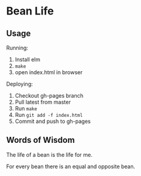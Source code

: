 # Bean Life

## Usage

Running:

1. Install elm
2. `make`
3. open index.html in browser

Deploying:

1. Checkout gh-pages branch
2. Pull latest from master
3. Run `make`
4. Run `git add -f index.html`
5. Commit and push to gh-pages

## Words of Wisdom
The life of a bean is the life for me.

For every bean there is an equal and opposite bean.
